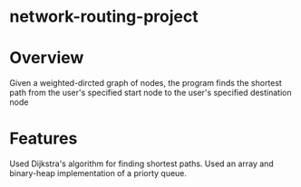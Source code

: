 # network-routing-project

# Overview

Given a weighted-dircted graph of nodes, the program finds the shortest path from the user's specified start node to the user's specified destination node

# Features

Used Dijkstra's algorithm for finding shortest paths. Used an array and binary-heap implementation of a priorty queue.
